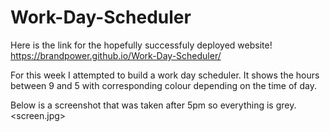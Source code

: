 # Work-Day-Scheduler

Here is the link for the hopefully successfuly deployed website!
https://brandpower.github.io/Work-Day-Scheduler/

For this week I attempted to build a work day scheduler. It shows the hours between 9 and 5 with corresponding colour depending on the time of day. 

Below is a screenshot that was taken after 5pm so everything is grey. 
<screen.jpg>

